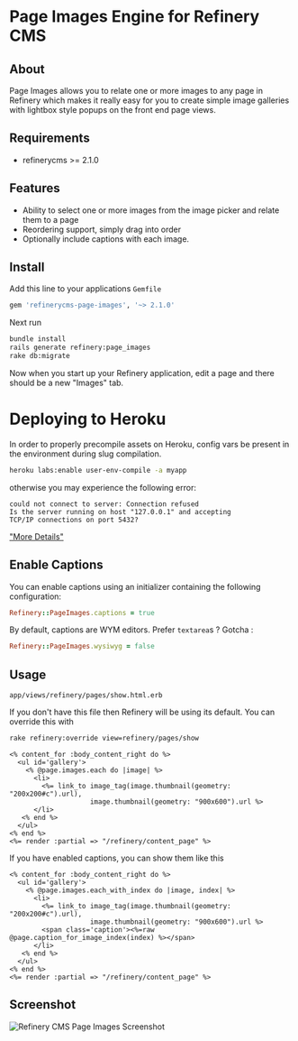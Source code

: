 # Page Images Engine for Refinery CMS

## About

Page Images allows you to relate one or more images to any page in Refinery which makes it really easy for you to create simple image galleries with lightbox style popups on the front end page views.

## Requirements

* refinerycms >= 2.1.0

## Features

* Ability to select one or more images from the image picker and relate them to a page
* Reordering support, simply drag into order
* Optionally include captions with each image.

## Install

Add this line to your applications `Gemfile`

```ruby
gem 'refinerycms-page-images', '~> 2.1.0'
```

Next run

```bash
bundle install
rails generate refinery:page_images
rake db:migrate
```

Now when you start up your Refinery application, edit a page and there should be a new "Images" tab.

# Deploying to Heroku

In order to properly precompile assets on Heroku, config vars be present in the environment during slug compilation. 

```bash
heroku labs:enable user-env-compile -a myapp
```

otherwise you may experience the following error:
```
could not connect to server: Connection refused
Is the server running on host "127.0.0.1" and accepting
TCP/IP connections on port 5432?
```


["More Details"](https://devcenter.heroku.com/articles/labs-user-env-compile)

## Enable Captions

You can enable captions using an initializer containing the following configuration:

```ruby
Refinery::PageImages.captions = true
```

By default, captions are WYM editors. Prefer `textarea`s ? Gotcha :

```ruby
Refinery::PageImages.wysiwyg = false
```

## Usage

`app/views/refinery/pages/show.html.erb`

If you don't have this file then Refinery will be using its default. You can override this with

```bash
rake refinery:override view=refinery/pages/show
```

```erb
<% content_for :body_content_right do %>
  <ul id='gallery'>
    <% @page.images.each do |image| %>
      <li>
        <%= link_to image_tag(image.thumbnail(geometry: "200x200#c").url), 
                    image.thumbnail(geometry: "900x600").url %>
      </li>
   <% end %>
  </ul>
<% end %>
<%= render :partial => "/refinery/content_page" %>
```

If you have enabled captions, you can show them like this

```erb
<% content_for :body_content_right do %>
  <ul id='gallery'>
    <% @page.images.each_with_index do |image, index| %>
      <li>
        <%= link_to image_tag(image.thumbnail(geometry: "200x200#c").url), 
                    image.thumbnail(geometry: "900x600").url %>
        <span class='caption'><%=raw @page.caption_for_image_index(index) %></span>
      </li>
   <% end %>
  </ul>
<% end %>
<%= render :partial => "/refinery/content_page" %>
```

## Screenshot

![Refinery CMS Page Images Screenshot](http://refinerycms.com/system/images/0000/1736/refinerycms-page-images.png)
